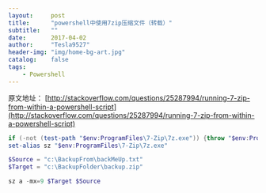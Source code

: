 ```yaml
---
layout:     post
title:      "powershell中使用7zip压缩文件（转载）"
subtitle:   ""
date:       2017-04-02
author:     "Tesla9527"
header-img: "img/home-bg-art.jpg"
catalog:    false
tags:
    - Powershell
---
```

原文地址： [http://stackoverflow.com/questions/25287994/running-7-zip-from-within-a-powershell-script](http://stackoverflow.com/questions/25287994/running-7-zip-from-within-a-powershell-script)
```powershell
if (-not (test-path "$env:ProgramFiles\7-Zip\7z.exe")) {throw "$env:ProgramFiles\7-Zip\7z.exe needed"} 
set-alias sz "$env:ProgramFiles\7-Zip\7z.exe"  

$Source = "c:\BackupFrom\backMeUp.txt" 
$Target = "c:\BackupFolder\backup.zip"

sz a -mx=9 $Target $Source
```






